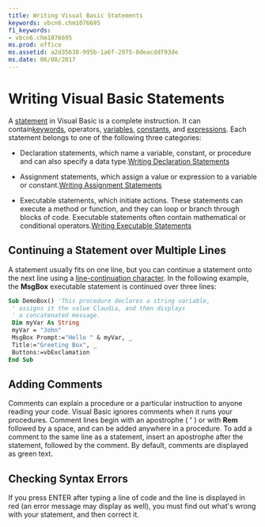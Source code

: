 ```yaml
---
title: Writing Visual Basic Statements
keywords: vbcn6.chm1076695
f1_keywords:
- vbcn6.chm1076695
ms.prod: office
ms.assetid: a2d35638-995b-1a6f-2975-8deacddf93de
ms.date: 06/08/2017
---
```



# Writing Visual Basic Statements

A [statement](vbe-glossary.md) in Visual Basic is a complete instruction. It can contain[keywords](vbe-glossary.md), operators, [variables](vbe-glossary.md), [constants](vbe-glossary.md), and [expressions](vbe-glossary.md). Each statement belongs to one of the following three categories:



- Declaration statements, which name a variable, constant, or procedure and can also specify a data type.[Writing Declaration Statements](writing-declaration-statements.md)
    
- Assignment statements, which assign a value or expression to a variable or constant.[Writing Assignment Statements](writing-assignment-statements.md)
    
- Executable statements, which initiate actions. These statements can execute a method or function, and they can loop or branch through blocks of code. Executable statements often contain mathematical or conditional operators.[Writing Executable Statements](writing-executable-statements.md)
    


## Continuing a Statement over Multiple Lines

A statement usually fits on one line, but you can continue a statement onto the next line using a [line-continuation character](vbe-glossary.md). In the following example, the  **MsgBox** executable statement is continued over three lines:


```vb
Sub DemoBox() 'This procedure declares a string variable, 
 ' assigns it the value Claudia, and then displays 
 ' a concatenated message. 
 Dim myVar As String 
 myVar = "John" 
 MsgBox Prompt:="Hello " & myVar, _ 
 Title:="Greeting Box", _ 
 Buttons:=vbExclamation 
End Sub
```


## Adding Comments

Comments can explain a procedure or a particular instruction to anyone reading your code. Visual Basic ignores comments when it runs your procedures. Comment lines begin with an apostrophe ( **'** ) or with **Rem** followed by a space, and can be added anywhere in a procedure. To add a comment to the same line as a statement, insert an apostrophe after the statement, followed by the comment. By default, comments are displayed as green text.


## Checking Syntax Errors

If you press ENTER after typing a line of code and the line is displayed in red (an error message may display as well), you must find out what's wrong with your statement, and then correct it.



